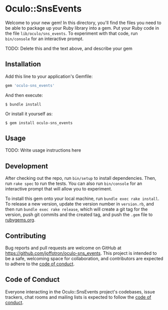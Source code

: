 # Oculo::SnsEvents

Welcome to your new gem! In this directory, you'll find the files you need to be able to package up your Ruby library into a gem. Put your Ruby code in the file `lib/oculo/sns_events`. To experiment with that code, run `bin/console` for an interactive prompt.

TODO: Delete this and the text above, and describe your gem

## Installation

Add this line to your application's Gemfile:

```ruby
gem 'oculo-sns_events'
```

And then execute:

    $ bundle install

Or install it yourself as:

    $ gem install oculo-sns_events

## Usage

TODO: Write usage instructions here

## Development

After checking out the repo, run `bin/setup` to install dependencies. Then, run `rake spec` to run the tests. You can also run `bin/console` for an interactive prompt that will allow you to experiment.

To install this gem onto your local machine, run `bundle exec rake install`. To release a new version, update the version number in `version.rb`, and then run `bundle exec rake release`, which will create a git tag for the version, push git commits and the created tag, and push the `.gem` file to [rubygems.org](https://rubygems.org).

## Contributing

Bug reports and pull requests are welcome on GitHub at https://github.com/joffotron/oculo-sns_events. This project is intended to be a safe, welcoming space for collaboration, and contributors are expected to adhere to the [code of conduct](https://github.com/joffotron/oculo-sns_events/blob/master/CODE_OF_CONDUCT.md).

## Code of Conduct

Everyone interacting in the Oculo::SnsEvents project's codebases, issue trackers, chat rooms and mailing lists is expected to follow the [code of conduct](https://github.com/joffotron/oculo-sns_events/blob/master/CODE_OF_CONDUCT.md).

